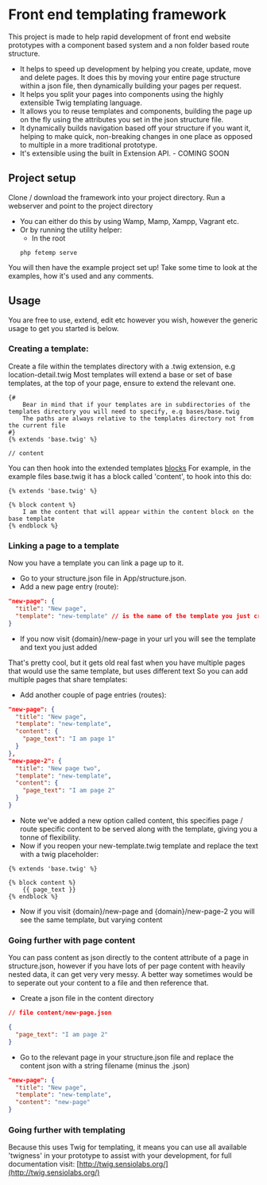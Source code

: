 # Front end templating framework #

This project is made to help rapid development of front end website prototypes with a component based system and a non folder based route structure.

- It helps to speed up development by helping you create, update, move and delete pages. It does this by moving your entire page structure within a json file, then dynamically building your pages per request.
- It helps you split your pages into components using the highly extensible Twig templating language.
- It allows you to reuse templates and components, building the page up on the fly using the attributes you set in the json structure file.
- It dynamically builds navigation based off your structure if you want it, helping to make quick, non-breaking changes in one place as opposed to multiple in a more traditional prototype.
- It's extensible using the built in Extension API. - COMING SOON


## Project setup ##

Clone / download the framework into your project directory.
Run a webserver and point to the project directory
 - You can either do this by using Wamp, Mamp, Xampp, Vagrant etc.
 - Or by running the utility helper:
    - In the root
    ```
    php fetemp serve
    ```
You will then have the example project set up!
Take some time to look at the examples, how it's used and any comments.

## Usage ##

You are free to use, extend, edit etc however you wish, however the generic usage to get you started is below.

### Creating a template: ###
Create a file within the templates directory with a .twig extension, e.g location-detail.twig
Most templates will extend a base or set of base templates, at the top of your page, ensure to extend the relevant one.
```twig
{#
    Bear in mind that if your templates are in subdirectories of the templates directory you will need to specify, e.g bases/base.twig
    The paths are always relative to the templates directory not from the current file
#}
{% extends 'base.twig' %}

// content
```

You can then hook into the extended templates [blocks](http://twig.sensiolabs.org/doc/tags/block.html)
For example, in the example files base.twig it has a block called 'content', to hook into this do:
```twig
{% extends 'base.twig' %}

{% block content %}
    I am the content that will appear within the content block on the base template
{% endblock %}
```

### Linking a page to a template ###

Now you have a template you can link a page up to it.

- Go to your structure.json file in App/structure.json.
- Add a new page entry (route):
```json
"new-page": {
  "title": "New page",
  "template": "new-template" // is the name of the template you just created, we automatically append the .twig
}
```
- If you now visit {domain}/new-page in your url you will see the template and text you just added

That's pretty cool, but it gets old real fast when you have multiple pages that would use the same template, but uses different text
So you can add multiple pages that share templates:

- Add another couple of page entries (routes):
```json
"new-page": {
  "title": "New page",
  "template": "new-template",
  "content": {
    "page_text": "I am page 1"
  }
},
"new-page-2": {
  "title": "New page two",
  "template": "new-template",
  "content": {
    "page_text": "I am page 2"
  }
}
```
- Note we've added a new option called content, this specifies page / route specific content to be served along with the template, giving you a tonne of flexibility.
- Now if you reopen your new-template.twig template and replace the text with a twig placeholder:
```twig
{% extends 'base.twig' %}

{% block content %}
    {{ page_text }}
{% endblock %}
```
- Now if you visit {domain}/new-page and {domain}/new-page-2 you will see the same template, but varying content

### Going further with page content ###

You can pass content as json directly to the content attribute of a page in structure.json, however if you have lots of per page content with heavily nested data, it can get very very messy.
A better way sometimes would be to seperate out your content to a file and then reference that.

- Create a json file in the content directory
```json
// file content/new-page.json

{
  "page_text": "I am page 2"
}
```
- Go to the relevant page in your structure.json file and replace the content json with a string filename (minus the .json)
```json
"new-page": {
  "title": "New page",
  "template": "new-template",
  "content": "new-page"
}
```

### Going further with templating ###

Because this uses Twig for templating, it means you can use all available 'twigness' in your prototype to assist with your development, for full documentation visit: [http://twig.sensiolabs.org/](http://twig.sensiolabs.org/)

